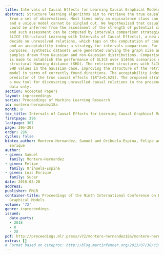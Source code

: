 ```yaml
---
title: Intervals of Causal Effects for Learning Causal Graphical Models
abstract: Structure learning algorithms aim to retrieve the true causal structure
  from a set of observations. Most times only an equivalence class can be recovered
  and a unique model cannot be singled out. We hypothesized that casual directions
  could be inferred from the assessment of the strength of potential causal effects
  and such assessment can be computed by intervals comparison strategies. We introduce
  SLICE (Structural Learning with Intervals of Causal Effects), a new algorithm to
  decide on unresolved relations, which taps on the computation of causal effects
  and an acceptability index; a strategy for intervals comparison. For validation
  purposes, synthetic datasets were generated varying the graph size and density with
  samples drawn from Gaussian and non-Gaussian distributions. Comparison against LiNGAM
  is made to establish the performance of SLICE over $1440$ scenarios using the normalised
  structural Hamming distance (SHD). The retrieved structures with SLICE showed smaller
  SHD values in the Gaussian case, improving the structure of the retrieved causal
  model in terms of correctly found directions. The acceptability index is a good
  predictor of the true causal effects ($R^2=0.62$). The proposed strategy represents
  a new tool for discovering unravelled causal relations in the presence of observational
  data only.
section: Accepted Papers
layout: inproceedings
series: Proceedings of Machine Learning Research
id: montero-hernandez18a
month: 0
tex_title: Intervals of Causal Effects for Learning Causal Graphical Models
firstpage: 296
lastpage: 307
page: 296-307
order: 296
cycles: false
bibtex_author: Montero-Hernandez, Samuel and Orihuela-Espina, Felipe and Sucar, Luis
  Enrique
author:
- given: Samuel
  family: Montero-Hernandez
- given: Felipe
  family: Orihuela-Espina
- given: Luis Enrique
  family: Sucar
date: 2018-08-28
address: 
publisher: PMLR
container-title: Proceedings of the Ninth International Conference on Probabilistic
  Graphical Models
volume: '72'
genre: inproceedings
issued:
  date-parts:
  - 2018
  - 8
  - 28
pdf: http://proceedings.mlr.press/v72/montero-hernandez18a/montero-hernandez18a.pdf
extras: []
# Format based on citeproc: http://blog.martinfenner.org/2013/07/30/citeproc-yaml-for-bibliographies/
---
```

